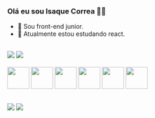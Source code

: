 ### Olá eu sou Isaque Correa 🐱‍👤



- 💼 Sou front-end junior.
- 📖 Atualmente estou estudando react.
<br>
<div>
 <img  src="https://github-readme-stats.vercel.app/api?username=Isaque-correa&show_icons=true&theme=merko"/>
 <img  src="https://github-readme-stats.vercel.app/api/top-langs/?username=Isaque-correa&layout=compact&theme=merko"/>
</div>
<br>
<div>
  <a href="#"><img height="50px" width="50px" src="https://cdn.jsdelivr.net/gh/devicons/devicon/icons/html5/html5-plain-wordmark.svg" /></a>
  <a href="#"><img height ="50px" width="50px" src="https://cdn.jsdelivr.net/gh/devicons/devicon/icons/css3/css3-plain-wordmark.svg" /></a>
  <a href="#"><img height ="50px" width="50px" src="https://cdn.jsdelivr.net/gh/devicons/devicon/icons/sass/sass-original.svg" /></a>
  <a href="#"><img height ="50px" width="50px" src="https://cdn.jsdelivr.net/gh/devicons/devicon/icons/javascript/javascript-plain.svg" /></a>
  <a href="#"><img height ="50px" width="50px" src="https://cdn.jsdelivr.net/gh/devicons/devicon/icons/jquery/jquery-plain-wordmark.svg" /></a>
  <a href="#"><img height ="50px" width="50px" src="https://cdn.jsdelivr.net/gh/devicons/devicon/icons/react/react-original-wordmark.svg" /><a>
</div>

##
<div>
  <a href = "mailto:icorrea.developer@gmail.com"><img src="https://img.shields.io/badge/Gmail-D14836?style=for-the-badge&logo=gmail&logoColor=white"/></a>
  <a href = "https://www.linkedin.com/in/isaque-correa/"><img src="https://img.shields.io/badge/LinkedIn-0077B5?style=for-the-badge&logo=linkedin&logoColor=white"/></a>
</div>
